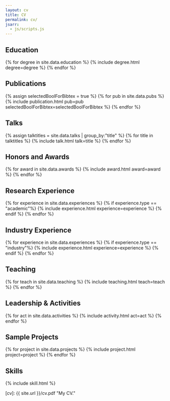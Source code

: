 ```yaml
---
layout: cv
title: CV
permalink: cv/
jsarr:
  - js/scripts.js
---
```


<!-- <div>
	<a href="{{ site.url }}"> <img class="title-logo" src="/images/share.png"> </a>
</div> -->

<!-- <h1><a style="color: #313131; font-weight: 500; font-size: 1.25em" href="https://www.luyuzhe111.github.io">About</a></h1> -->

<!-- <span class="cv-subtitle">
</span> -->

<!-- <span class="cv-max-width">
I’m a Ph.D. student in the HCII at CMU advised by Dominik Moritz and Adam Perer.
</span>

<span class="cv-max-width">
My research interests lie in <b>developing interactive data science tools for both experts and non-experts</b>. I am interested in how we can help analysts understand their data through interactive visualization, recommended analysis, and models. My commonly used research methods include building stand-alone systems for data analysis, building extensions to existing tools like Jupyter, and running human studies experiments to evaluate these systems.  
</span> -->

<!-- <div class="cv-image-links-wrapper" style="font-size: 16px; padding-bottom: 0;">
	<div class="cv-image-links">
		{% for link in site.data.social-links %}
			{% if link.cv-group == 1 %}
				{% include social-link.html link=link %}
			{% endif %}
		{% endfor %}
	</div>
	<div class="cv-image-links">
		{% for link in site.data.social-links %}
			{% if link.cv-group == 2 %}
				{% include social-link.html link=link %}
			{% endif %}
		{% endfor %}
	</div>
</div> -->

<!-- --- -->

## Education

{% for degree in site.data.education %}
{% include degree.html degree=degree %}
{% endfor %}

## Publications

{% assign selectedBoolForBibtex = true %}
{% for pub in site.data.pubs %}
{% include publication.html pub=pub selectedBoolForBibtex=selectedBoolForBibtex %}
{% endfor %}

## Talks

{% assign talktitles = site.data.talks | group_by:"title" %}
{% for title in talktitles %}
{% include talk.html talk=title %}
{% endfor %}

## Honors and Awards

{% for award in site.data.awards %}
{% include award.html award=award %}
{% endfor %}

## Research Experience

{% for experience in site.data.experiences %}
{% if experience.type == "academic"%}
{% include experience.html experience=experience %}
{% endif %}
{% endfor %}

## Industry Experience

{% for experience in site.data.experiences %}
{% if experience.type == "industry"%}
{% include experience.html experience=experience %}
{% endif %}
{% endfor %}

## Teaching

{% for teach in site.data.teaching %}
{% include teaching.html teach=teach %}
{% endfor %}

## Leadership & Activities

{% for act in site.data.activities %}
{% include activity.html act=act %}
{% endfor %}

## Sample Projects

{% for project in site.data.projects %}
{% include project.html project=project %}
{% endfor %}

## Skills
{% include skill.html %}


<!-- ## References

{% for reference in site.data.references %}
{% include reference.html reference=reference %}
{% endfor %} -->

<!-- ## Contact

Will Epperson
`willepp@cmu.edu`
Newell-Simon Hall 
Carnegie Mellon University 
5000 Forbes Ave 
Pittsburgh, PA 15213  -->


[cv]: {{ site.url }}/cv.pdf "My CV."
